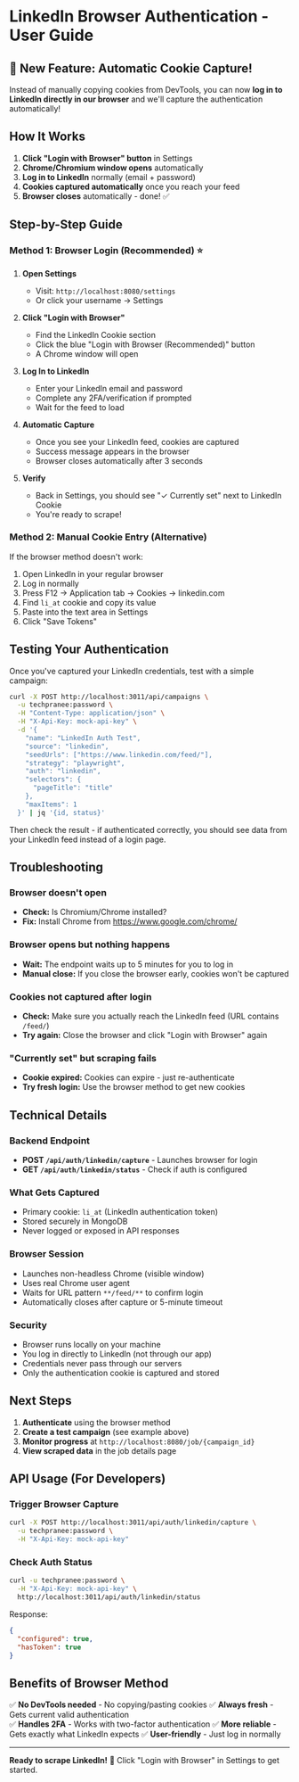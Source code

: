 # LinkedIn Browser Authentication - User Guide

## 🎉 New Feature: Automatic Cookie Capture!

Instead of manually copying cookies from DevTools, you can now **log in to LinkedIn directly in our browser** and we'll capture the authentication automatically!

## How It Works

1. **Click "Login with Browser" button** in Settings
2. **Chrome/Chromium window opens** automatically
3. **Log in to LinkedIn** normally (email + password)
4. **Cookies captured automatically** once you reach your feed
5. **Browser closes** automatically - done! ✅

## Step-by-Step Guide

### Method 1: Browser Login (Recommended) ⭐

1. **Open Settings**
   - Visit: `http://localhost:8080/settings`
   - Or click your username → Settings

2. **Click "Login with Browser"**
   - Find the LinkedIn Cookie section
   - Click the blue "Login with Browser (Recommended)" button
   - A Chrome window will open

3. **Log In to LinkedIn**
   - Enter your LinkedIn email and password
   - Complete any 2FA/verification if prompted
   - Wait for the feed to load

4. **Automatic Capture**
   - Once you see your LinkedIn feed, cookies are captured
   - Success message appears in the browser
   - Browser closes automatically after 3 seconds

5. **Verify**
   - Back in Settings, you should see "✓ Currently set" next to LinkedIn Cookie
   - You're ready to scrape!

### Method 2: Manual Cookie Entry (Alternative)

If the browser method doesn't work:

1. Open LinkedIn in your regular browser
2. Log in normally
3. Press F12 → Application tab → Cookies → linkedin.com
4. Find `li_at` cookie and copy its value
5. Paste into the text area in Settings
6. Click "Save Tokens"

## Testing Your Authentication

Once you've captured your LinkedIn credentials, test with a simple campaign:

```bash
curl -X POST http://localhost:3011/api/campaigns \
  -u techpranee:password \
  -H "Content-Type: application/json" \
  -H "X-Api-Key: mock-api-key" \
  -d '{
    "name": "LinkedIn Auth Test",
    "source": "linkedin",
    "seedUrls": ["https://www.linkedin.com/feed/"],
    "strategy": "playwright",
    "auth": "linkedin",
    "selectors": {
      "pageTitle": "title"
    },
    "maxItems": 1
  }' | jq '{id, status}'
```

Then check the result - if authenticated correctly, you should see data from your LinkedIn feed instead of a login page.

## Troubleshooting

### Browser doesn't open
- **Check:** Is Chromium/Chrome installed?
- **Fix:** Install Chrome from https://www.google.com/chrome/

### Browser opens but nothing happens
- **Wait:** The endpoint waits up to 5 minutes for you to log in
- **Manual close:** If you close the browser early, cookies won't be captured

### Cookies not captured after login
- **Check:** Make sure you actually reach the LinkedIn feed (URL contains `/feed/`)
- **Try again:** Close the browser and click "Login with Browser" again

### "Currently set" but scraping fails
- **Cookie expired:** Cookies can expire - just re-authenticate
- **Try fresh login:** Use the browser method to get new cookies

## Technical Details

### Backend Endpoint
- **POST `/api/auth/linkedin/capture`** - Launches browser for login
- **GET `/api/auth/linkedin/status`** - Check if auth is configured

### What Gets Captured
- Primary cookie: `li_at` (LinkedIn authentication token)
- Stored securely in MongoDB
- Never logged or exposed in API responses

### Browser Session
- Launches non-headless Chrome (visible window)
- Uses real Chrome user agent
- Waits for URL pattern `**/feed/**` to confirm login
- Automatically closes after capture or 5-minute timeout

### Security
- Browser runs locally on your machine
- You log in directly to LinkedIn (not through our app)
- Credentials never pass through our servers
- Only the authentication cookie is captured and stored

## Next Steps

1. **Authenticate** using the browser method
2. **Create a test campaign** (see example above)
3. **Monitor progress** at `http://localhost:8080/job/{campaign_id}`
4. **View scraped data** in the job details page

## API Usage (For Developers)

### Trigger Browser Capture
```bash
curl -X POST http://localhost:3011/api/auth/linkedin/capture \
  -u techpranee:password \
  -H "X-Api-Key: mock-api-key"
```

### Check Auth Status
```bash
curl -u techpranee:password \
  -H "X-Api-Key: mock-api-key" \
  http://localhost:3011/api/auth/linkedin/status
```

Response:
```json
{
  "configured": true,
  "hasToken": true
}
```

## Benefits of Browser Method

✅ **No DevTools needed** - No copying/pasting cookies
✅ **Always fresh** - Gets current valid authentication  
✅ **Handles 2FA** - Works with two-factor authentication
✅ **More reliable** - Gets exactly what LinkedIn expects
✅ **User-friendly** - Just log in normally

---

**Ready to scrape LinkedIn!** 🚀 Click "Login with Browser" in Settings to get started.
